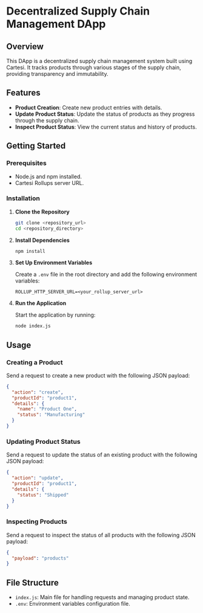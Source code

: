 # Decentralized Supply Chain Management DApp

## Overview

This DApp is a decentralized supply chain management system built using Cartesi. It tracks products through various stages of the supply chain, providing transparency and immutability.

## Features

- **Product Creation**: Create new product entries with details.
- **Update Product Status**: Update the status of products as they progress through the supply chain.
- **Inspect Product Status**: View the current status and history of products.

## Getting Started

### Prerequisites

- Node.js and npm installed.
- Cartesi Rollups server URL.

### Installation

1. **Clone the Repository**

   ```bash
   git clone <repository_url>
   cd <repository_directory>
   ```

2. **Install Dependencies**

   ```bash
   npm install
   ```

3. **Set Up Environment Variables**

   Create a `.env` file in the root directory and add the following environment variables:

   ```env
   ROLLUP_HTTP_SERVER_URL=<your_rollup_server_url>
   ```

4. **Run the Application**

   Start the application by running:

   ```bash
   node index.js
   ```

## Usage

### Creating a Product

Send a request to create a new product with the following JSON payload:

```json
{
  "action": "create",
  "productId": "product1",
  "details": {
    "name": "Product One",
    "status": "Manufacturing"
  }
}
```

### Updating Product Status

Send a request to update the status of an existing product with the following JSON payload:

```json
{
  "action": "update",
  "productId": "product1",
  "details": {
    "status": "Shipped"
  }
}
```

### Inspecting Products

Send a request to inspect the status of all products with the following JSON payload:

```json
{
  "payload": "products"
}
```

## File Structure

- `index.js`: Main file for handling requests and managing product state.
- `.env`: Environment variables configuration file.